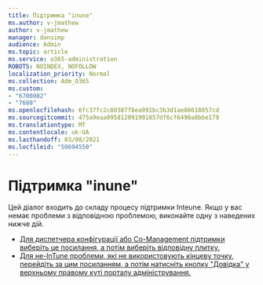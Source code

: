 ```yaml
---
title: Підтримка "inune"
ms.author: v-jmathew
author: v-jmathew
manager: dansimp
audience: Admin
ms.topic: article
ms.service: o365-administration
ROBOTS: NOINDEX, NOFOLLOW
localization_priority: Normal
ms.collection: Adm_O365
ms.custom:
- "6700002"
- "7680"
ms.openlocfilehash: 6fc37fc2c80387f8ea991bc3b3d1ae88618057cd
ms.sourcegitcommit: 475a9eaa095812091991857df6cf6490a8bbe179
ms.translationtype: MT
ms.contentlocale: uk-UA
ms.lasthandoff: 03/08/2021
ms.locfileid: "50694550"
---
```

# <a name="intune-support"></a>Підтримка "inune"

Цей діалог входить до складу процесу підтримки Inteune. Якщо у вас немає проблеми з відповідною проблемою, виконайте одну з наведених нижче дій.

- [Для диспетчера конфігурації або Co-Management підтримки виберіть це посилання, а потім виберіть відповідну плитку.](https://endpoint.microsoft.com/#blade/Microsoft_Intune_DeviceSettings/SupportMenu/helpSupport)
- [Для не-InTune проблеми, які не використовують кінцеву точку, перейдіть за цим посиланням, а потім натисніть кнопку "Довідка" у верхньому правому куті порталу адміністрування.](https://admin.microsoft.com/Adminportal/Home?source=applauncher#/support/requests)
